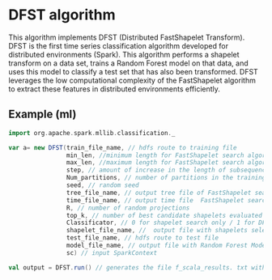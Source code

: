 # DFST algorithm

This algorithm implements DFST (Distributed FastShapelet Transform). DFST is the first time series classification algorithm developed for distributed environments (Spark). This algorithm performs a shapelet transform on a data set, trains a Random Forest model on that data, and uses this model to classify a test set that has also been transformed. DFST leverages the low computational complexity of the FastShapelet algorithm to extract these features in distributed environments efficiently.

## Example (ml)

```scala
import org.apache.spark.mllib.classification._

var a= new DFST(train_file_name, // hdfs route to training file
                min_len, //minimum length for FastShapelet search algorithm
                max_len, //maximum length for FastShapelet search algorithm
                step, // amount of increase in the length of subsequences processed between iterations
                Num_partitions, // number of partitions in the training dataset (RDD).
                seed, // random seed
                tree_file_name, // output tree file of FastShapelet search algorithm
                time_file_name, // output time file  FastShapelet search algorithm
                R, // number of random projections
                top_k, // number of best candidate shapelets evaluated by iteration
                Classificator, // 0 for shapelet search only / 1 for DFST
                shapelet_file_name, //  output file with shapelets selected for shapelet transformation
                test_file_name, // hdfs route to test file
                model_file_name, // output file with Random Forest Model
                sc) // input SparkContext

val output = DFST.run() // generates the file f_scala_results. txt with the runtime records and results on the test dataset.
```
